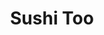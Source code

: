 ---
layout: place
title: Sushi Too
permalink: /pennsylvania/pittsburgh/sushi-too.html
stateAbbr: PA
stateName: Pennsylvania
cityName: Pittsburgh
seo:
  type: restaurant
  links: http://www.thesushitoo.com/
place_id: ChIJ3SMtprfzNIgRuLXGhg1SABA
photos:
  - name: >-
      places/ChIJ3SMtprfzNIgRuLXGhg1SABA/photos/AeeoHcKIq3E886dEf3cl3n-WYW5THiA6sCtRY1Ff9dra2W-8pKp1_o8EDBhXnzNuS7SM85lDW863xCguzzIx7xj8QlYt7_wv8D1EZeQ7jjjGF5oY5-IxdUDmj2ZKFkSxgE9fkI39t77LpuXASRVdk_K6OYO6TEUM0FJOoxu6v1j1ScLHFfzmRUyyDxuDagyKJrbd7A_a7KyNaxSDQCB7mL1hJRngAVNAdqy6vg0cQyi5V2fOkkHokG3qRS-nNKwDU00w5qhmm0evy_EbuFE3R656fAPsm_HtkvjhlJ4skbBVfEykvg
    widthPx: 3000
    heightPx: 3744
    authorAttributions:
      - displayName: Sushi Too
        uri: https://maps.google.com/maps/contrib/117318463860308928258
        photoUri: >-
          https://lh3.googleusercontent.com/a-/ALV-UjWA5ME3MKyKMoFnOhZdLgzvbqqIiNEyEMaC2XC0XHdhlFs_-P4=s100-p-k-no-mo
    flagContentUri: >-
      https://www.google.com/local/imagery/report/?cb_client=maps_api_places.places_api&image_key=!1e10!2sAF1QipOV2-KI9z2zBzQIk04vJW5lReisdzCa5q4LkyF9&hl=en-US
    googleMapsUri: >-
      https://www.google.com/maps/place//data=!3m4!1e2!3m2!1sAF1QipOV2-KI9z2zBzQIk04vJW5lReisdzCa5q4LkyF9!2e10!4m2!3m1!1s0x8834f3b7a62d23dd:0x1000520d86c6b5b8
  - name: >-
      places/ChIJ3SMtprfzNIgRuLXGhg1SABA/photos/AeeoHcK-BazWqf0qFaMUNPi6Bpj2e4ikYliXQD8RH1PK5ZmB3S0c_4nKtAN-qBpaycNq-5mccQzZJjKOWIX1QZanSi8PuZcuxm7FjDiLojrq6NJ-FyaA2WPTOY7W4_78udYDd3sEYcRj7m84y6oTU4pY1K1yY9seCAfl49PLDQuCwnzjYwgiVoxoXO5V_v8BK0HuWk1bIhxt5QiCi6PN6dx-TEpwfKJ0W0-l3WPVZxuZKi3Uq-s8UhMM4eiqOKBcB538Hq9AGEwMCQIV9Ruw9Qf899you8qJUa0EQOPmS0NuNAomMw
    widthPx: 3025
    heightPx: 3024
    authorAttributions:
      - displayName: Sushi Too
        uri: https://maps.google.com/maps/contrib/117318463860308928258
        photoUri: >-
          https://lh3.googleusercontent.com/a-/ALV-UjWA5ME3MKyKMoFnOhZdLgzvbqqIiNEyEMaC2XC0XHdhlFs_-P4=s100-p-k-no-mo
    flagContentUri: >-
      https://www.google.com/local/imagery/report/?cb_client=maps_api_places.places_api&image_key=!1e10!2sAF1QipO8D0uEHuDL5oL6hHQ2ga9GB2Aaz3MkOTbbs6Yp&hl=en-US
    googleMapsUri: >-
      https://www.google.com/maps/place//data=!3m4!1e2!3m2!1sAF1QipO8D0uEHuDL5oL6hHQ2ga9GB2Aaz3MkOTbbs6Yp!2e10!4m2!3m1!1s0x8834f3b7a62d23dd:0x1000520d86c6b5b8
  - name: >-
      places/ChIJ3SMtprfzNIgRuLXGhg1SABA/photos/AeeoHcJKnxw2gu6p5FNTtOW_uEToVYaLcxm66uybF-83uhK8P2O0C0XoBOrJgAX6cn-5_dJpzF0i6f5khuQhuJtpXl6qufy0r21lnb4IAi5_axWQZgKICVGVIK0wn8HlWOCPybVfhTPdHSP2m5czRis7W8lkiKz-0oXtS_bSXtpfm1CEbKIWpBJrBUDeMaDuXnVyGXhMMfW4rpIbYu_Xtuv5b5WGbiDcUMj9R5uqvh1BADZHK-IMVwQ9MSsiMm2G_u-O_wdYrvVnz19TdVBW81H34CejwEDcD640Ru1Cr4ptKDtWdw
    widthPx: 3960
    heightPx: 2752
    authorAttributions:
      - displayName: Sushi Too
        uri: https://maps.google.com/maps/contrib/117318463860308928258
        photoUri: >-
          https://lh3.googleusercontent.com/a-/ALV-UjWA5ME3MKyKMoFnOhZdLgzvbqqIiNEyEMaC2XC0XHdhlFs_-P4=s100-p-k-no-mo
    flagContentUri: >-
      https://www.google.com/local/imagery/report/?cb_client=maps_api_places.places_api&image_key=!1e10!2sAF1QipOCF2NYoY90e7TNx-f9JnrEZ7V57Qn7Hl7m2H28&hl=en-US
    googleMapsUri: >-
      https://www.google.com/maps/place//data=!3m4!1e2!3m2!1sAF1QipOCF2NYoY90e7TNx-f9JnrEZ7V57Qn7Hl7m2H28!2e10!4m2!3m1!1s0x8834f3b7a62d23dd:0x1000520d86c6b5b8
  - name: >-
      places/ChIJ3SMtprfzNIgRuLXGhg1SABA/photos/AeeoHcKbIaqGPAd9u6KovaCrwBPlcqZvCbvxFueG4i-GEBMgVPAm8QRh13bp0RM6jSftxtp2Ashx3oV8rT-An-mbtK_awI2UbAlCvzE5tCGUKaRYASc4wpwP1hsvcCWF1b9EPm1ZkqkoPI44t5gi7oBo99lAJODFShUEMqM-2wF_46MqpN0ma3q_plPRAed13c3MXD5BfBGenWh5Nq3G4-Q1jXi9oAVue_A9bgE35-5jnBNkdTnK72ElBJT4QWS94B2Eo66rzQvKtlq0FAkzaYnqXvWcn_KEY6cYjEdt6z7Co6oYM74pAKX4qNVX7EVuehb5EJQrptjQTZCiHCX4etmL06kOzysJWhPj7WcaMe7QB0czqEic1PMaUIQGNWlBpT6TyHR6qMuZM_lYOqR1EgxNV_AeQ1BEuhRDYhtLClPmya_fkQ
    widthPx: 4032
    heightPx: 3024
    authorAttributions:
      - displayName: Joud Mulla
        uri: https://maps.google.com/maps/contrib/110873242717422160305
        photoUri: >-
          https://lh3.googleusercontent.com/a-/ALV-UjV25CSJg4lE_-AAOOOvU8_BOHUkZT5sHR46Bf8sJkdgbl92_xBNzQ=s100-p-k-no-mo
    flagContentUri: >-
      https://www.google.com/local/imagery/report/?cb_client=maps_api_places.places_api&image_key=!1e10!2sCIHM0ogKEICAgICn18TLDw&hl=en-US
    googleMapsUri: >-
      https://www.google.com/maps/place//data=!3m4!1e2!3m2!1sCIHM0ogKEICAgICn18TLDw!2e10!4m2!3m1!1s0x8834f3b7a62d23dd:0x1000520d86c6b5b8
  - name: >-
      places/ChIJ3SMtprfzNIgRuLXGhg1SABA/photos/AeeoHcJBJqQuYK7o0eRt7QUYIB6ndRkW41VzfVzzTpEtCKPHayS1hnADlbfSgOKl8z_SCJCTEBOHbP24RIj8WuYY687bQQBijd6i9eQv53DCtHv4mweVOtE3TNjqO2M1srlFpgOcdUS6XmmoFOlJXVlzp0R3BqrTHM8m67v1FrahmposSN6er9TY0Nj_xM8ENVeeOjkM2ioABsqRLMyhNyRB49e5PRWyGq0dpP_jNDyyZV8ZL1P754CfW6z1dXq53sz0uiITOqfgLAqSIJRHIYfkaarKKngrrmuI4TVVxQuG0atHwA
    widthPx: 3889
    heightPx: 2679
    authorAttributions:
      - displayName: Sushi Too
        uri: https://maps.google.com/maps/contrib/117318463860308928258
        photoUri: >-
          https://lh3.googleusercontent.com/a-/ALV-UjWA5ME3MKyKMoFnOhZdLgzvbqqIiNEyEMaC2XC0XHdhlFs_-P4=s100-p-k-no-mo
    flagContentUri: >-
      https://www.google.com/local/imagery/report/?cb_client=maps_api_places.places_api&image_key=!1e10!2sAF1QipPY_i-IeQMGwuLfMbX2XfmUn8XTL7_RDg71FbvK&hl=en-US
    googleMapsUri: >-
      https://www.google.com/maps/place//data=!3m4!1e2!3m2!1sAF1QipPY_i-IeQMGwuLfMbX2XfmUn8XTL7_RDg71FbvK!2e10!4m2!3m1!1s0x8834f3b7a62d23dd:0x1000520d86c6b5b8
  - name: >-
      places/ChIJ3SMtprfzNIgRuLXGhg1SABA/photos/AeeoHcL5Cvdm_7ps6vGiQ3j88XgeSADP9gMajZiJH_9KwpcMAYt-Q3tFXHOLcYqvNan-ARtmgpXGzY5QJmDKNVpx8l5jP_1X6XHxzz99F3nLZdOtQZWLTujPeLBNll6imXGOdARh2cicgwu2YnyU_QXx73aj_SWPSzsEy5yfnZ_QGPBKhXWE37UiRl7behPPsmhSumCDVHvAyul1RPvLKHEuIsMs6tMK2IqJtgVmMt3wZXbbuXj1GgrY8vqDcgyxZQ1tMrL_xvms4DUsRNXTs5M04fEySV1No9ZdWO9tc0aiPaLl8A
    widthPx: 2268
    heightPx: 4032
    authorAttributions:
      - displayName: Sushi Too
        uri: https://maps.google.com/maps/contrib/117318463860308928258
        photoUri: >-
          https://lh3.googleusercontent.com/a-/ALV-UjWA5ME3MKyKMoFnOhZdLgzvbqqIiNEyEMaC2XC0XHdhlFs_-P4=s100-p-k-no-mo
    flagContentUri: >-
      https://www.google.com/local/imagery/report/?cb_client=maps_api_places.places_api&image_key=!1e10!2sAF1QipNH14CdlN5maKdhJuVlneQLEVM5VvuMcF93osRa&hl=en-US
    googleMapsUri: >-
      https://www.google.com/maps/place//data=!3m4!1e2!3m2!1sAF1QipNH14CdlN5maKdhJuVlneQLEVM5VvuMcF93osRa!2e10!4m2!3m1!1s0x8834f3b7a62d23dd:0x1000520d86c6b5b8
  - name: >-
      places/ChIJ3SMtprfzNIgRuLXGhg1SABA/photos/AeeoHcLxf-MSJSJaR4EUK0qtOs-GN6qtc3b4gX8tyoRjNwA2WrqckrLok3-o0bLYxKRx1WGRtHfcnNbZ3LBxDeZAp5j5mZtpDwxsVHURwc7pKu0ZE-nXgvO7NKFbGASAjqTava68IE9u6RJdWpp_VU-RuCrnPS0u51YDGCGRsvwthBaOUMKmWg9z1SZMy0f5tT_xk7FXCuBwUeTPfjc1PSfQOjNNRiPu9h1LVUBWLzCh1ZB2cUmjkvKcJaqdMsLHOyxGznSM-Me7zXd8nK-uPdquMgZhkhP6Cat1xp-f5saNI9kQ5Q
    widthPx: 4800
    heightPx: 3600
    authorAttributions:
      - displayName: Sushi Too
        uri: https://maps.google.com/maps/contrib/117318463860308928258
        photoUri: >-
          https://lh3.googleusercontent.com/a-/ALV-UjWA5ME3MKyKMoFnOhZdLgzvbqqIiNEyEMaC2XC0XHdhlFs_-P4=s100-p-k-no-mo
    flagContentUri: >-
      https://www.google.com/local/imagery/report/?cb_client=maps_api_places.places_api&image_key=!1e10!2sAF1QipNuLVo9YQxSUjF-BDLWBKRceRCtl11fOzHRivpv&hl=en-US
    googleMapsUri: >-
      https://www.google.com/maps/place//data=!3m4!1e2!3m2!1sAF1QipNuLVo9YQxSUjF-BDLWBKRceRCtl11fOzHRivpv!2e10!4m2!3m1!1s0x8834f3b7a62d23dd:0x1000520d86c6b5b8
  - name: >-
      places/ChIJ3SMtprfzNIgRuLXGhg1SABA/photos/AeeoHcKSKQRDucSFImp6WIVLwY-AFY0rsLERxkmdU2gWEOEEAo7KME3J-Ls4xGci7GWdO1Lr6LVjN3emljQrpXtSQBsvqgZDoz8YIgxJrLcx1tGGccjpGkEIb4UHyNk0yO4_sDdWmjOyByeDyWdidw2qcRQJYeMn_hL_d90mhpHyEpQUaZq5Oawg2QdP33DdeI0Pl7X6GAnYSsLMrYOvHehK8D2iFPayFS4hlid7YHljrIFIKzsY2uOtBMj8DXNOBKHw_Xu3F_42r4Jjz_ZiCCwMRHLneQuY79ZqmuYQmd6yQymUpw
    widthPx: 4032
    heightPx: 3024
    authorAttributions:
      - displayName: Sushi Too
        uri: https://maps.google.com/maps/contrib/117318463860308928258
        photoUri: >-
          https://lh3.googleusercontent.com/a-/ALV-UjWA5ME3MKyKMoFnOhZdLgzvbqqIiNEyEMaC2XC0XHdhlFs_-P4=s100-p-k-no-mo
    flagContentUri: >-
      https://www.google.com/local/imagery/report/?cb_client=maps_api_places.places_api&image_key=!1e10!2sAF1QipOxQYndaAQ0kxkTdeB5KYZdyw2fHRUw0vQH9wK3&hl=en-US
    googleMapsUri: >-
      https://www.google.com/maps/place//data=!3m4!1e2!3m2!1sAF1QipOxQYndaAQ0kxkTdeB5KYZdyw2fHRUw0vQH9wK3!2e10!4m2!3m1!1s0x8834f3b7a62d23dd:0x1000520d86c6b5b8
  - name: >-
      places/ChIJ3SMtprfzNIgRuLXGhg1SABA/photos/AeeoHcJqzdvgNBx6UdF2mup-xyXm8vxdYrEtSSDXVsPUqL6aSv5KchYyaYBBVfa0Xlod--rw0twGvI75D10LlfwuA7iRtnRQ7E2DcDyikfH34JvXfqsHFh6PTI5QY5CyaSl1MH9v8-wv4t_Am-RAzqub7cCLXtUGpr786OvMoktegvTRFr5ROS9zKvIpRNSsln12ROMQIXuGtvADZ-r3hXGGdONhCha0Ck6sgaCuXfB9IK4Jr5NSv0xXFRC0LvcFKsSrFGPl3-2BvAzXUb6D-V4lyYvsKA1zL742z6sEQ_daevCO4A
    widthPx: 1702
    heightPx: 1276
    authorAttributions:
      - displayName: Sushi Too
        uri: https://maps.google.com/maps/contrib/117318463860308928258
        photoUri: >-
          https://lh3.googleusercontent.com/a-/ALV-UjWA5ME3MKyKMoFnOhZdLgzvbqqIiNEyEMaC2XC0XHdhlFs_-P4=s100-p-k-no-mo
    flagContentUri: >-
      https://www.google.com/local/imagery/report/?cb_client=maps_api_places.places_api&image_key=!1e10!2sAF1QipMb3g44-DPzEqET_LfmNTIkCD-fu5CHgHqTM7gQ&hl=en-US
    googleMapsUri: >-
      https://www.google.com/maps/place//data=!3m4!1e2!3m2!1sAF1QipMb3g44-DPzEqET_LfmNTIkCD-fu5CHgHqTM7gQ!2e10!4m2!3m1!1s0x8834f3b7a62d23dd:0x1000520d86c6b5b8
  - name: >-
      places/ChIJ3SMtprfzNIgRuLXGhg1SABA/photos/AeeoHcLE1D5RnhKVh-gBPZuSSm045M1_KRDDtYB_JIn7_zgJ3GVV8AJrqG3YQ0KCxfDH2fNC96POfZGMbnmjY-UurZqUUym8fkgdAb82c8lEp231EkVwKudcJ6f5AioF6pbXYSPifFLxd3J6N55iHrM0uqnKn7pBcYSz8boRfX8K9A8fxQ5_hpgK_q0CXNQ8KlDxl1CdQWQcpMH8j-6BSh7bMlsuTB68A_SBk1yvIaHl3geSfr-cvXicZ6GU6hsM_55LQ1qVJ3b9lGLGVjhkJ58ohunN6l6NSzK6asH-fGqBe314lLObfJzw4w2LAggoQNxXW0L7OwZ25Yj4gwCoFhMIFOtVl95xKs5ApEZLgUchc4ON-R-IzplFLnOjGyqnvYW4rAKJkZudW3-Z45LnqljtX_HEEtgouPB3MIuc554N0YBBP6c
    widthPx: 4000
    heightPx: 3000
    authorAttributions:
      - displayName: David Pham
        uri: https://maps.google.com/maps/contrib/110871588025165550045
        photoUri: >-
          https://lh3.googleusercontent.com/a-/ALV-UjVGs9uPidy9YjmPDO--d2jelxMKB0xLC1rVD95Emx2Jd-cNpFxi=s100-p-k-no-mo
    flagContentUri: >-
      https://www.google.com/local/imagery/report/?cb_client=maps_api_places.places_api&image_key=!1e10!2sCIHM0ogKEICAgIDBwveb4AE&hl=en-US
    googleMapsUri: >-
      https://www.google.com/maps/place//data=!3m4!1e2!3m2!1sCIHM0ogKEICAgIDBwveb4AE!2e10!4m2!3m1!1s0x8834f3b7a62d23dd:0x1000520d86c6b5b8
address: 5432 Walnut St, Pittsburgh, PA 15232, USA
street: 5432 Walnut St
city: Pittsburgh
state: PA
zip: '15232'
country: USA
neighborhood: Shadyside
latitude: '40.450913'
longitude: '-79.934227'
accessibility_options:
  wheelchairAccessibleParking: true
  wheelchairAccessibleEntrance: true
  wheelchairAccessibleRestroom: true
  wheelchairAccessibleSeating: true
business_status: OPERATIONAL
name: Sushi Too
google_maps_links:
  directionsUri: >-
    https://www.google.com/maps/dir//''/data=!4m7!4m6!1m1!4e2!1m2!1m1!1s0x8834f3b7a62d23dd:0x1000520d86c6b5b8!3e0
  placeUri: https://maps.google.com/?cid=1153011722656069048
  writeAReviewUri: >-
    https://www.google.com/maps/place//data=!4m3!3m2!1s0x8834f3b7a62d23dd:0x1000520d86c6b5b8!12e1
  reviewsUri: >-
    https://www.google.com/maps/place//data=!4m4!3m3!1s0x8834f3b7a62d23dd:0x1000520d86c6b5b8!9m1!1b1
  photosUri: >-
    https://www.google.com/maps/place//data=!4m3!3m2!1s0x8834f3b7a62d23dd:0x1000520d86c6b5b8!10e5
primary_type: Japanese Restaurant
opening_hours:
  regular: null
  current: null
secondary_opening_hours:
  regular:
    weekdayDescriptions: null
    type: null
  current:
    weekdayDescriptions: null
    type: null
phone: (412) 687-6746
price_level: PRICE_LEVEL_MODERATE
price_range: $20 &ndash; $30
rating: '4.2'
rating_count: 0
website: http://www.thesushitoo.com/
description: >-
  Discover Sushi Too in Pittsburgh, PA$$$Sushi Too in Pittsburgh, PA, stands out
  as a cozy spot for enjoying fresh sushi rolls and authentic Japanese flavors,
  all served in a relaxed atmosphere that includes refreshing bubble tea
  options. This welcoming Japanese restaurant features a variety of creative
  rolls and cooked dishes, making it a great choice for those seeking quality
  dining without the fuss. With its compact and inviting setup, complete with a
  full bar and accessible features like wheelchair-friendly entrances, it caters
  to a wide range of diners looking for a casual meal. The menu balances
  affordability with premium tastes, positioning it as one of the top-rated
  sushi places in the area for anyone exploring Japanese cuisine nearby.
generative_summary: >-
  Discover Sushi Too in Pittsburgh, PA$$$Sushi Too in Pittsburgh, PA, stands out
  as a cozy spot for enjoying fresh sushi rolls and authentic Japanese flavors,
  all served in a relaxed atmosphere that includes refreshing bubble tea
  options. This welcoming Japanese restaurant features a variety of creative
  rolls and cooked dishes, making it a great choice for those seeking quality
  dining without the fuss. With its compact and inviting setup, complete with a
  full bar and accessible features like wheelchair-friendly entrances, it caters
  to a wide range of diners looking for a casual meal. The menu balances
  affordability with premium tastes, positioning it as one of the top-rated
  sushi places in the area for anyone exploring Japanese cuisine nearby.
generative_disclosure: Summarized by AI using the Grok-3-Mini model.
reviews:
  - name: >-
      places/ChIJ3SMtprfzNIgRuLXGhg1SABA/reviews/ChdDSUhNMG9nS0VJQ0FnTURRc0l1WHRnRRAB
    relativePublishTimeDescription: a month ago
    rating: 5
    text:
      text: >-
        A lot of the sushi in Pittsburgh is very overhyped and very undeserving
        of praise.


        Sushi too is the best sushi place in Pittsburgh and I will die on this
        hill.


        They may be small and unassuming but the flavor, presentation and
        portions are perfect.
      languageCode: en
    originalText:
      text: >-
        A lot of the sushi in Pittsburgh is very overhyped and very undeserving
        of praise.


        Sushi too is the best sushi place in Pittsburgh and I will die on this
        hill.


        They may be small and unassuming but the flavor, presentation and
        portions are perfect.
      languageCode: en
    authorAttribution:
      displayName: Christopher Martinez
      uri: https://www.google.com/maps/contrib/110901119597009997813/reviews
      photoUri: >-
        https://lh3.googleusercontent.com/a/ACg8ocLIzDoce-PWlzn1lv6JyqhzqStzT1easPcc4VmsFCVxxtmW=s128-c0x00000000-cc-rp-mo-ba4
    publishTime: '2025-03-08T13:55:09.581304Z'
    flagContentUri: >-
      https://www.google.com/local/review/rap/report?postId=ChdDSUhNMG9nS0VJQ0FnTURRc0l1WHRnRRAB&d=17924085&t=1
    googleMapsUri: >-
      https://www.google.com/maps/reviews/data=!4m6!14m5!1m4!2m3!1sChdDSUhNMG9nS0VJQ0FnTURRc0l1WHRnRRAB!2m1!1s0x8834f3b7a62d23dd:0x1000520d86c6b5b8
  - name: >-
      places/ChIJ3SMtprfzNIgRuLXGhg1SABA/reviews/ChdDSUhNMG9nS0VJQ0FnSUNIaXNPZ3Z3RRAB
    relativePublishTimeDescription: 7 months ago
    rating: 3
    text:
      text: >-
        The food was really good for its value. We had the Shadyside (sushi)
        this was my least favorite, the cream cheese was too overpowering,
        Shrimp tempura which was really good, the side soup they give was
        authentic, which I loved, and Chicken teriyaki, which was good but not
        authentic Japanese taste. Everything was good with good portions but if
        you are looking for authenticity, this might not be your spot!
      languageCode: en
    originalText:
      text: >-
        The food was really good for its value. We had the Shadyside (sushi)
        this was my least favorite, the cream cheese was too overpowering,
        Shrimp tempura which was really good, the side soup they give was
        authentic, which I loved, and Chicken teriyaki, which was good but not
        authentic Japanese taste. Everything was good with good portions but if
        you are looking for authenticity, this might not be your spot!
      languageCode: en
    authorAttribution:
      displayName: Riva Kansakar
      uri: https://www.google.com/maps/contrib/110440163091867386828/reviews
      photoUri: >-
        https://lh3.googleusercontent.com/a/ACg8ocLcvbCTH1HCcs-GxNrKiy7nlSHvnN98xzJdJPyFHUIwQZGjxg=s128-c0x00000000-cc-rp-mo-ba3
    publishTime: '2024-09-03T14:29:51.478570Z'
    flagContentUri: >-
      https://www.google.com/local/review/rap/report?postId=ChdDSUhNMG9nS0VJQ0FnSUNIaXNPZ3Z3RRAB&d=17924085&t=1
    googleMapsUri: >-
      https://www.google.com/maps/reviews/data=!4m6!14m5!1m4!2m3!1sChdDSUhNMG9nS0VJQ0FnSUNIaXNPZ3Z3RRAB!2m1!1s0x8834f3b7a62d23dd:0x1000520d86c6b5b8
  - name: >-
      places/ChIJ3SMtprfzNIgRuLXGhg1SABA/reviews/ChdDSUhNMG9nS0VJQ0FnSUNuMThUTHR3RRAB
    relativePublishTimeDescription: 6 months ago
    rating: 4
    text:
      text: >-
        Good sushi with a decent selection and cozy atmosphere. Service was
        solid, but prices felt high, likely due to the Walnut Street location.
      languageCode: en
    originalText:
      text: >-
        Good sushi with a decent selection and cozy atmosphere. Service was
        solid, but prices felt high, likely due to the Walnut Street location.
      languageCode: en
    authorAttribution:
      displayName: Joud Mulla
      uri: https://www.google.com/maps/contrib/110873242717422160305/reviews
      photoUri: >-
        https://lh3.googleusercontent.com/a-/ALV-UjV25CSJg4lE_-AAOOOvU8_BOHUkZT5sHR46Bf8sJkdgbl92_xBNzQ=s128-c0x00000000-cc-rp-mo-ba4
    publishTime: '2024-10-01T00:35:55.453209Z'
    flagContentUri: >-
      https://www.google.com/local/review/rap/report?postId=ChdDSUhNMG9nS0VJQ0FnSUNuMThUTHR3RRAB&d=17924085&t=1
    googleMapsUri: >-
      https://www.google.com/maps/reviews/data=!4m6!14m5!1m4!2m3!1sChdDSUhNMG9nS0VJQ0FnSUNuMThUTHR3RRAB!2m1!1s0x8834f3b7a62d23dd:0x1000520d86c6b5b8
  - name: >-
      places/ChIJ3SMtprfzNIgRuLXGhg1SABA/reviews/ChZDSUhNMG9nS0VJQ0FnTUNneXNTVkdnEAE
    relativePublishTimeDescription: a month ago
    rating: 4
    text:
      text: >-
        Really great food and dining facility. We arrived around 5pm and it was
        empty, making it a bit awkward. All of the staff were very attentive and
        friendly. We didn’t see more customers come in until 5:30pm, and by that
        time we were wrapping up our meal. The menu is a bit pricy but for the
        quality, and quantity it’s worth it. Definitely recommend Sushi Too.
      languageCode: en
    originalText:
      text: >-
        Really great food and dining facility. We arrived around 5pm and it was
        empty, making it a bit awkward. All of the staff were very attentive and
        friendly. We didn’t see more customers come in until 5:30pm, and by that
        time we were wrapping up our meal. The menu is a bit pricy but for the
        quality, and quantity it’s worth it. Definitely recommend Sushi Too.
      languageCode: en
    authorAttribution:
      displayName: Natalie Clayton
      uri: https://www.google.com/maps/contrib/105013469577409311112/reviews
      photoUri: >-
        https://lh3.googleusercontent.com/a-/ALV-UjWfiwk-hb7ZTK2x_YFpgjQvszzozPR0ybcZUV4lKWFaIKniYS3-=s128-c0x00000000-cc-rp-mo
    publishTime: '2025-02-15T22:43:29.502650Z'
    flagContentUri: >-
      https://www.google.com/local/review/rap/report?postId=ChZDSUhNMG9nS0VJQ0FnTUNneXNTVkdnEAE&d=17924085&t=1
    googleMapsUri: >-
      https://www.google.com/maps/reviews/data=!4m6!14m5!1m4!2m3!1sChZDSUhNMG9nS0VJQ0FnTUNneXNTVkdnEAE!2m1!1s0x8834f3b7a62d23dd:0x1000520d86c6b5b8
  - name: >-
      places/ChIJ3SMtprfzNIgRuLXGhg1SABA/reviews/ChZDSUhNMG9nS0VJQ0FnTUNJMjhhN0tREAE
    relativePublishTimeDescription: a week ago
    rating: 1
    text:
      text: >-
        I used to very much enjoy this restaurant, however today my friend
        ordered us take out and it caused my friend I to be horribly sick. We
        ordered chicken and sushi that made us feel horribly sluggish, gave us
        headaches and stomach aches, and bad acid reflux. I don’t know what’s
        going on here but it’s really upsetting from a restaurant I previously
        enjoyed.
      languageCode: en
    originalText:
      text: >-
        I used to very much enjoy this restaurant, however today my friend
        ordered us take out and it caused my friend I to be horribly sick. We
        ordered chicken and sushi that made us feel horribly sluggish, gave us
        headaches and stomach aches, and bad acid reflux. I don’t know what’s
        going on here but it’s really upsetting from a restaurant I previously
        enjoyed.
      languageCode: en
    authorAttribution:
      displayName: Julz P
      uri: https://www.google.com/maps/contrib/106611318541255355775/reviews
      photoUri: >-
        https://lh3.googleusercontent.com/a-/ALV-UjUaRSkKxb5huak6fSIqcnxdZWEhWnwfQ8wBfblLkXDBoLUJc2oK=s128-c0x00000000-cc-rp-mo
    publishTime: '2025-04-04T22:19:39.472006Z'
    flagContentUri: >-
      https://www.google.com/local/review/rap/report?postId=ChZDSUhNMG9nS0VJQ0FnTUNJMjhhN0tREAE&d=17924085&t=1
    googleMapsUri: >-
      https://www.google.com/maps/reviews/data=!4m6!14m5!1m4!2m3!1sChZDSUhNMG9nS0VJQ0FnTUNJMjhhN0tREAE!2m1!1s0x8834f3b7a62d23dd:0x1000520d86c6b5b8
review_summary: >-
  What Customers Are Saying About This Sushi Spot$$$Folks who visit this sushi
  restaurant often highlight the fresh flavors and generous portions that make
  for a satisfying meal, with many considering it a standout option in the city.
  While some appreciate the creative twists on classic rolls, others note that
  the dishes lean towards a fusion style rather than traditional authenticity,
  which adds a fun variety to the experience. Prices might feel a bit steep due
  to the prime location, but most agree the quality and service make it
  worthwhile for a special outing or quick bite. Overall, it's praised as a
  reliable go-to for sushi lovers, with positive feedback on the cozy vibe and
  attentive staff keeping the energy upbeat. If you're hunting for great sushi
  near you, this place generally delivers a solid, enjoyable visit with room for
  the occasional mixed opinion.
review_disclosure: Summarized by AI using the Grok-3-Mini model.
parking_options:
  paidStreetParking: true
  valetParking: false
payment_options:
  acceptsCreditCards: true
  acceptsDebitCards: true
  acceptsCashOnly: false
  acceptsNfc: true
allow_dogs: null
curbside_pickup: null
delivery: true
dine_in: true
good_for_children: true
good_for_groups: true
good_for_sports: false
live_music: false
menu_for_children: null
outdoor_seating: true
reservable: true
restroom: true
serves_beer: true
serves_breakfast: false
serves_brunch: true
serves_cocktails: true
serves_coffee: null
serves_dinner: true
serves_dessert: true
serves_lunch: true
serves_vegetarian_food: null
serves_wine: true
takeout: true
update_category: pro
places_description: >-
  Cooked Japanese fare & varied sushi rolls are offered in compact, basic digs
  with a full bar.

---